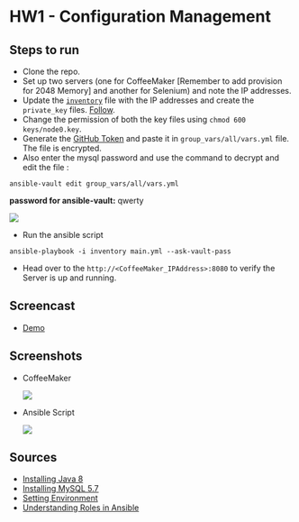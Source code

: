 # HW1 - Configuration Management
## Steps to run
+ Clone the repo.
+ Set up two servers (one for CoffeeMaker [Remember to add provision for 2048 Memory] and another for Selenium) and note the IP addresses.
+ Update the [`inventory`](https://github.ncsu.edu/pbhanda2/HW1-Configuration-Management/blob/master/inventory) file with the IP addresses and create the `private_key` files. [Follow](https://github.com/CSC-DevOps/CM/blob/master/Ansible.md).
+ Change the permission of both the key files using `chmod 600 keys/node0.key`.
+ Generate the [GitHub Token](https://help.github.com/articles/creating-a-personal-access-token-for-the-command-line/) and paste it in `group_vars/all/vars.yml` file. The file is encrypted.
+ Also enter the mysql password and use the command to decrypt and edit the file :

```
ansible-vault edit group_vars/all/vars.yml
```
**password for ansible-vault:** qwerty  

![](https://github.ncsu.edu/pbhanda2/HW1-Configuration-Management/blob/master/token.yml.png)
+ Run the ansible script

```
ansible-playbook -i inventory main.yml --ask-vault-pass
```
+ Head over to the `http://<CoffeeMaker_IPAddress>:8080` to verify the Server is up and running.
## Screencast
+ [Demo](https://youtu.be/E_2X09Q8ozc)

## Screenshots
+ CoffeeMaker

  ![](https://github.ncsu.edu/pbhanda2/HW1-Configuration-Management/blob/master/CoffeeMaker.gif)

+ Ansible Script

  ![](https://github.ncsu.edu/pbhanda2/HW1-Configuration-Management/blob/master/AnsibleScriptRunning.gif)
## Sources
+ [Installing Java 8](https://coderwall.com/p/4ogyuw/ansible-install-java-8)
+ [Installing MySQL 5.7](http://mysql.freeideas.cz/subdom/mysql/2017/07/26/install-latest-mysql-5-7-on-remote-instance-using-ansible/)
+ [Setting Environment](https://docs.ansible.com/ansible/latest/playbooks_environment.html)
+ [Understanding Roles in Ansible](https://docs.ansible.com/ansible/latest/playbooks_best_practices.html)
